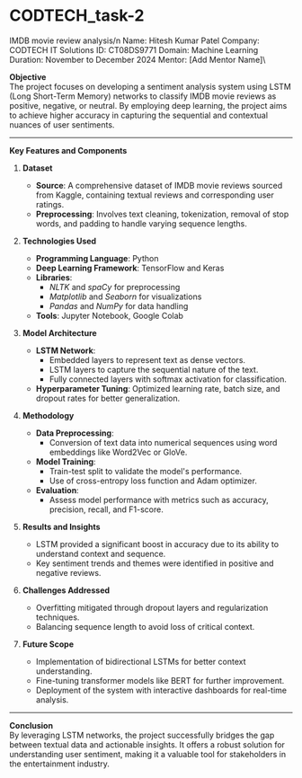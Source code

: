 # CODTECH_task-2
IMDB movie review analysis/n
Name: Hitesh Kumar Patel
Company: CODTECH IT Solutions
ID: CT08DS9771
Domain: Machine Learning
Duration: November to December 2024
Mentor: [Add Mentor Name]\


**Objective**  
The project focuses on developing a sentiment analysis system using LSTM (Long Short-Term Memory) networks to classify IMDB movie reviews as positive, negative, or neutral. By employing deep learning, the project aims to achieve higher accuracy in capturing the sequential and contextual nuances of user sentiments.  

---

**Key Features and Components**  

1. **Dataset**  
   - **Source**: A comprehensive dataset of IMDB movie reviews sourced from Kaggle, containing textual reviews and corresponding user ratings.
   - **Preprocessing**: Involves text cleaning, tokenization, removal of stop words, and padding to handle varying sequence lengths.  

2. **Technologies Used**  
   - **Programming Language**: Python  
   - **Deep Learning Framework**: TensorFlow and Keras
   - **Libraries**:   
     - *NLTK* and *spaCy* for preprocessing   
     - *Matplotlib* and *Seaborn* for visualizations   
     - *Pandas* and *NumPy* for data handling  
   - **Tools**: Jupyter Notebook, Google Colab 

3. **Model Architecture**  
   - **LSTM Network**:  
     - Embedded layers to represent text as dense vectors.  
     - LSTM layers to capture the sequential nature of the text.  
     - Fully connected layers with softmax activation for classification.  
   - **Hyperparameter Tuning**: Optimized learning rate, batch size, and dropout rates for better generalization.  

4. **Methodology**  
   - **Data Preprocessing**:  
     - Conversion of text data into numerical sequences using word embeddings like Word2Vec or GloVe.  
   - **Model Training**:  
     - Train-test split to validate the model's performance.  
     - Use of cross-entropy loss function and Adam optimizer.  
   - **Evaluation**:  
     - Assess model performance with metrics such as accuracy, precision, recall, and F1-score.  

5. **Results and Insights**  
   - LSTM provided a significant boost in accuracy due to its ability to understand context and sequence.  
   - Key sentiment trends and themes were identified in positive and negative reviews.  

6. **Challenges Addressed**  
   - Overfitting mitigated through dropout layers and regularization techniques.  
   - Balancing sequence length to avoid loss of critical context.  

7. **Future Scope**  
   - Implementation of bidirectional LSTMs for better context understanding.  
   - Fine-tuning transformer models like BERT for further improvement.  
   - Deployment of the system with interactive dashboards for real-time analysis.  

---

**Conclusion**  
By leveraging LSTM networks, the project successfully bridges the gap between textual data and actionable insights. It offers a robust solution for understanding user sentiment, making it a valuable tool for stakeholders in the entertainment industry.
